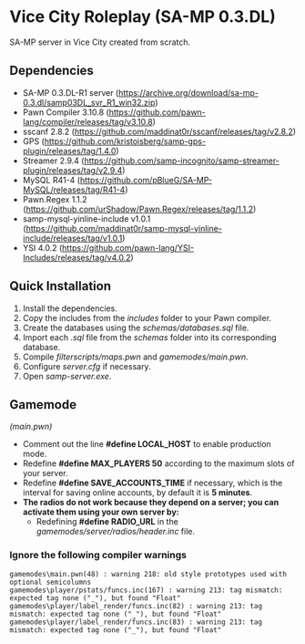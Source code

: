 # Vice City Roleplay (SA-MP 0.3.DL)
SA-MP server in Vice City created from scratch.

## Dependencies
- SA-MP 0.3.DL-R1 server (https://archive.org/download/sa-mp-0.3.dl/samp03DL_svr_R1_win32.zip)
- Pawn Compiler 3.10.8 (https://github.com/pawn-lang/compiler/releases/tag/v3.10.8)
- sscanf 2.8.2 (https://github.com/maddinat0r/sscanf/releases/tag/v2.8.2)
- GPS (https://github.com/kristoisberg/samp-gps-plugin/releases/tag/1.4.0)
- Streamer 2.9.4 (https://github.com/samp-incognito/samp-streamer-plugin/releases/tag/v2.9.4)
- MySQL R41-4 (https://github.com/pBlueG/SA-MP-MySQL/releases/tag/R41-4)
- Pawn.Regex 1.1.2 (https://github.com/urShadow/Pawn.Regex/releases/tag/1.1.2)
- samp-mysql-yinline-include v1.0.1 (https://github.com/maddinat0r/samp-mysql-yinline-include/releases/tag/v1.0.1)
- YSI 4.0.2 (https://github.com/pawn-lang/YSI-Includes/releases/tag/v4.0.2)

## Quick Installation
1. Install the dependencies.
2. Copy the includes from the *includes* folder to your Pawn compiler.
3. Create the databases using the *schemas/databases.sql* file.
4. Import each *.sql* file from the *schemas* folder into its corresponding database.
5. Compile *filterscripts/maps.pwn* and *gamemodes/main.pwn*.
6. Configure *server.cfg* if necessary.
7. Open *samp-server.exe*.

## Gamemode
*(main.pwn)*
- Comment out the line **#define LOCAL_HOST** to enable production mode.
- Redefine **#define MAX_PLAYERS 50** according to the maximum slots of your server.
- Redefine **#define SAVE_ACCOUNTS_TIME** if necessary, which is the interval for saving online accounts, by default it is **5 minutes**.
- **The radios do not work because they depend on a server; you can activate them using your own server by:**
  - Redefining **#define RADIO_URL** in the *gamemodes/server/radios/header.inc* file.

### Ignore the following compiler warnings
```
gamemodes\main.pwn(48) : warning 218: old style prototypes used with optional semicolumns
gamemodes\player/pstats/funcs.inc(167) : warning 213: tag mismatch: expected tag none ("_"), but found "Float"
gamemodes\player/label_render/funcs.inc(82) : warning 213: tag mismatch: expected tag none ("_"), but found "Float"
gamemodes\player/label_render/funcs.inc(83) : warning 213: tag mismatch: expected tag none ("_"), but found "Float"
```

